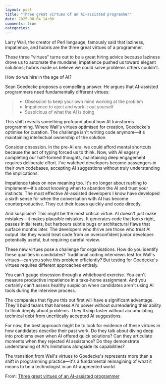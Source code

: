 ```yaml
---
layout: post
title: "Three great virtues of an AI-assisted programmer"
date: 2025-08-04 14:00
comments: true
categories: 
---
```



Larry Wall, the creator of Perl langauge, famously said that laziness,
impatience, and hubris are the three great virtues of a programmer. 

These three "virtues" turns out to be a great hiring advice because laziness
drove us to automate the mundane; impatience pushed us toward elegant
solutions; hubris made us believe we could solve problems others couldn't.

How do we hire in the age of AI? 

Sean Goedecke proposes a compelling answer. He argues that AI-assisted programmers need fundamentally different virtues:
> - Obsession to keep your own mind working at the problem
> - Impatience to eject and work it out yourself
> - Suspicious of what the AI is doing

This shift reveals something profound about how AI transforms programming. Where Wall's virtues optimised for creation, Goedecke's optimise for curation. The challenge isn't writing code anymore—it's maintaining intellectual ownership of the solution.

Consider obsession. In the pre-AI era, we could afford mental shortcuts because the act of typing forced us to think. Now, with AI eagerly completing our half-formed thoughts, maintaining deep engagement requires deliberate effort. I've watched developers become passengers in their own codebases, accepting AI suggestions without truly understanding the implications.

Impatience takes on new meaning too. It's no longer about rushing to implement—it's about knowing when to abandon the AI and trust your instincts. The most effective AI-assisted developers I know have developed a sixth sense for when the conversation with AI has become counterproductive. They cut their losses quickly and code directly.

And suspicion? This might be the most critical virtue. AI doesn't just make mistakes—it makes plausible mistakes. It generates code that looks right, passes initial tests, but harbours subtle bugs or architectural flaws that surface months later. The developers who thrive are those who treat AI output like they would treat code from an overconfident junior developer: potentially useful, but requiring careful review.

These new virtues pose a challenge for organisations. How do you identify these qualities in candidates? Traditional coding interviews test for Wall's virtues—can you solve this problem efficiently? But testing for Goedecke's virtues requires different approaches entirely.

You can't gauge obsession through a whiteboard exercise. You can't measure productive impatience in a take-home assignment. And you certainly can't assess healthy suspicion when candidates aren't using AI tools during the interview process.

The companies that figure this out first will have a significant advantage. They'll build teams that harness AI's power without surrendering their ability to think deeply about problems. They'll ship faster without accumulating technical debt from uncritically accepted AI suggestions.

For now, the best approach might be to look for evidence of these virtues in how candidates describe their past work. Do they talk about diving deep into problems even when AI offered quick solutions? Can they articulate moments when they rejected AI assistance? Do they demonstrate understanding of AI's limitations alongside its capabilities?

The transition from Wall's virtues to Goedecke's represents more than a shift in programming practice—it's a fundamental reimagining of what it means to be a technologist in an AI-augmented world.

From: [Three great virtues of an AI-assisted programmer](https://www.seangoedecke.com/llm-user-virtues/)
